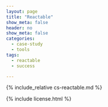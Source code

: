 ```yaml
---
layout: page
title: "Reactable"
show_meta: false
header: no
show_meta: false
categories:
  - case-study
  - tools
tags:
  - reactable
  - success

---
```


{% include_relative cs-reactable.md %}

{% include license.html %}
